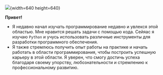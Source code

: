 ![](https://miro.medium.com/max/1200/1*66-VRoh7ffbDP2HxPemJOA.png){width=640 height=640}

**Привет!** 

* Я недавно начал изучать программирование недавно  и увлекся этой областью. Мне нравится  решать задачи с помощью кода. Сейяас я изучаю  `Python` и учусь использовать различные инструменты для разработки программного обеспечения. 
* Я также стремлюсь получить опыт работы на практике и начать работать в области программирования, чтобы построить успешную карьеру в этой области. Я уверен, что смогу достичь успеха благодаря своему упорству, любознательности и стремлению к профессиональному развитию.
